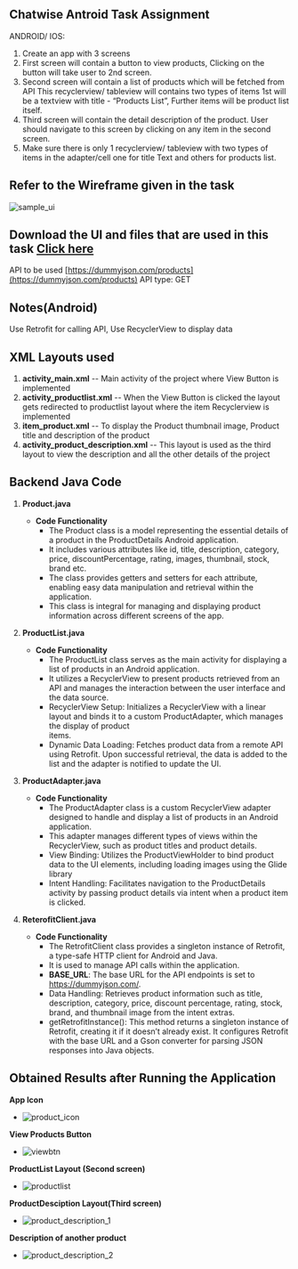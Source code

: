 ## Chatwise Antroid Task Assignment

ANDROID/ IOS:
1) Create an app with 3 screens 
2) First screen will contain a button to view products, Clicking on the button will take user to 2nd screen. 
3) Second screen will contain a list of products which will be fetched from API This recyclerview/ tableview will contains two types of items 1st will be a textview with title - “Products List”,
   Further items will be product list itself.
4) Third screen will contain the detail description of the product. User should navigate to this screen by clicking on any item in the second screen.
5) Make sure there is only 1 recyclerview/ tableview with two types of items in the adapter/cell one for title Text and others for products list. 

## Refer to the Wireframe given in the task
![sample_ui](https://github.com/user-attachments/assets/8df5efbc-0739-4fd7-ba1a-4f0cea4ca431)

## Download the UI and files that are used in this task [Click here](https://drive.google.com/drive/folders/1aGS8Pa6D1tZ3p530wujpPtO6IYDv4By0?usp=drive_link)

API to be used [https://dummyjson.com/products](https://dummyjson.com/products)
API type: GET 

## Notes(Android) 
Use Retrofit for calling API, Use RecyclerView to display data 

## XML Layouts used
1) **activity_main.xml** -- Main activity of the project where  View Button is implemented
2) **activity_productlist.xml** -- When the View Button is clicked the layout gets redirected to productlist layout where the item Recyclerview is implemented
3) **item_product.xml** -- To display the Product thumbnail image, Product title and description of the product
4) **activity_product_description.xml** -- This layout is used as the third layout to view the description and all the other details of the project

## Backend Java Code
1) **Product.java**
      - **Code Functionality**
           - The Product class is a model representing the essential details of a product in the ProductDetails Android application.
           - It includes various attributes like  id, title, description, category, price, discountPercentage, rating, images, thumbnail, stock, brand etc.
           - The class provides getters and setters for each attribute, enabling easy data manipulation and retrieval within the application.
           - This class is integral for managing and displaying product information across different screens of the app.

2) **ProductList.java**
      - **Code Functionality**
           - The ProductList class serves as the main activity for displaying a list of products in an Android application.
           - It utilizes a RecyclerView to present products retrieved from an API and manages the interaction between the user interface and the data source.
           - RecyclerView Setup: Initializes a RecyclerView with a linear layout and binds it to a custom ProductAdapter, which manages the display of product    
             items.
           - Dynamic Data Loading: Fetches product data from a remote API using Retrofit. Upon successful retrieval, the data is added to the list and the adapter               is notified to update the UI.

3) **ProductAdapter.java**
      - **Code Functionality**
           - The ProductAdapter class is a custom RecyclerView adapter designed to handle and display a list of products in an Android application.
           - This adapter manages different types of views within the RecyclerView, such as product titles and product details.
           - View Binding: Utilizes the ProductViewHolder to bind product data to the UI elements, including loading images using the Glide library
           - Intent Handling: Facilitates navigation to the ProductDetails activity by passing product details via intent when a product item is clicked.

4) **ReterofitClient.java**
      - **Code Functionality**
           - The RetrofitClient class provides a singleton instance of Retrofit, a type-safe HTTP client for Android and Java.
           - It is used to manage API calls within the application.
           - **BASE_URL**: The base URL for the API endpoints is set to https://dummyjson.com/.
           - Data Handling: Retrieves product information such as title, description, category, price, discount percentage, rating, stock, brand, and thumbnail                  image from the intent extras.
           - getRetrofitInstance(): This method returns a singleton instance of Retrofit, creating it if it doesn’t already exist.
             It configures Retrofit with the base URL and a Gson converter for parsing JSON responses into Java objects.


## Obtained Results after Running the Application

**App Icon**
  -   ![product_icon](https://github.com/user-attachments/assets/be4999c3-ab56-4fdd-9087-5ecb0430a396)

**View Products Button**
  -   ![viewbtn](https://github.com/user-attachments/assets/714118b8-4314-4c46-861d-8d03be1183ee)

**ProductList Layout (Second screen)**
  -   ![productlist](https://github.com/user-attachments/assets/abad3956-15aa-4caf-97c4-d0bbf74af3c5)

**ProductDesciption Layout(Third screen)**
  -   ![product_description_1](https://github.com/user-attachments/assets/f6a499ed-198c-4b14-a314-c58028cfb5f9)

**Description of another product**
  -   ![product_description_2](https://github.com/user-attachments/assets/0ee246a4-0ab4-43b3-8f22-c561f4c45154)

           
   
   
   
   

